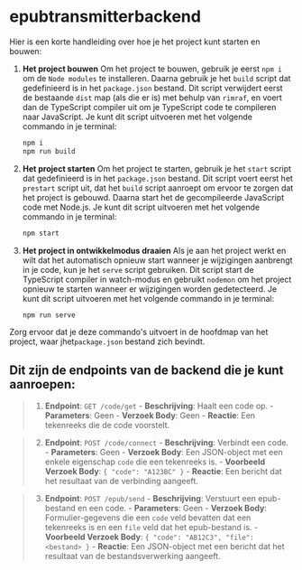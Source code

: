 # epubtransmitterbackend

Hier is een korte handleiding over hoe je het project kunt starten en bouwen:

1. **Het project bouwen**
   Om het project te bouwen, gebruik je eerst `npm i` om de `Node modules` te installeren. Daarna gebruik je het `build` script dat gedefinieerd is in het `package.json` bestand. Dit script verwijdert eerst de bestaande `dist` map (als die er is) met behulp van `rimraf`, en voert dan de TypeScript compiler uit om je TypeScript code te compileren naar JavaScript. Je kunt dit script uitvoeren met het volgende commando in je terminal:

   ```bash
   npm i
   npm run build
   ```

2. **Het project starten**
   Om het project te starten, gebruik je het `start` script dat gedefinieerd is in het `package.json` bestand. Dit script voert eerst het `prestart` script uit, dat het `build` script aanroept om ervoor te zorgen dat het project is gebouwd. Daarna start het de gecompileerde JavaScript code met Node.js. Je kunt dit script uitvoeren met het volgende commando in je terminal:

   ```bash
   npm start
   ```

3. **Het project in ontwikkelmodus draaien**
   Als je aan het project werkt en wilt dat het automatisch opnieuw start wanneer je wijzigingen aanbrengt in je code, kun je het `serve` script gebruiken. Dit script start de TypeScript compiler in watch-modus en gebruikt `nodemon` om het project opnieuw te starten wanneer er wijzigingen worden gedetecteerd. Je kunt dit script uitvoeren met het volgende commando in je terminal:

   ```bash
   npm run serve
   ```

Zorg ervoor dat je deze commando's uitvoert in de hoofdmap van het project, waar jhet`package.json` bestand zich bevindt.

## Dit zijn de endpoints van de backend die je kunt aanroepen:

>1. **Endpoint**: `GET /code/get`
    - **Beschrijving**: Haalt een code op.
    - **Parameters**: Geen
    - **Verzoek Body**: Geen
    - **Reactie**: Een tekenreeks die de code voorstelt.

> 2. **Endpoint**: `POST /code/connect`
    - **Beschrijving**: Verbindt een code.
    - **Parameters**: Geen
    - **Verzoek Body**: Een JSON-object met een enkele eigenschap `code` die een tekenreeks is.
    - **Voorbeeld Verzoek Body**: `{ "code": "A123BC" }`
    - **Reactie**: Een bericht dat het resultaat van de verbinding aangeeft.

>3. **Endpoint**: `POST /epub/send`
    - **Beschrijving**: Verstuurt een epub-bestand en een code.
    - **Parameters**: Geen
    - **Verzoek Body**: Formulier-gegevens die een `code` veld bevatten dat een tekenreeks is en een `file` veld dat het epub-bestand is.
    - **Voorbeeld Verzoek Body**: `{ "code": "AB12C3", "file": <bestand> }`
    - **Reactie**: Een JSON-object met een bericht dat het resultaat van de bestandsverwerking aangeeft.

